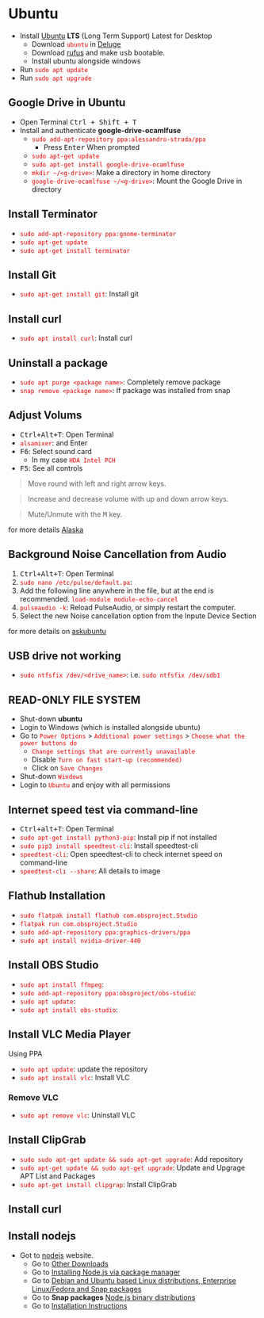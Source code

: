 <style>
    code {
        color: rgb(230, 0, 0);
    }
</style>

#   Ubuntu

*   Install [Ubuntu](https://ubuntu.com/download/alternative-downloads) **LTS** (Long Term Support) Latest for Desktop
    *   Download `ubuntu` in [Deluge](https://deluge-torrent.org/)
    *   Download [rufus](https://rufus.ie/) and make <kbd>usb</kbd> bootable.
    *   Install ubuntu alongside windows
*   Run `sudo apt update`
*   Run `sudo apt upgrade`

##  Google Drive in Ubuntu
*   Open Terminal <kbd>Ctrl + Shift + T</kbd>
*   Install and authenticate __google-drive-ocamlfuse__
    *   `sudo add-apt-repository ppa:alessandro-strada/ppa`
        *   Press <kbd>Enter</kbd> When prompted
    *   `sudo apt-get update`
    *   `sudo apt-get install google-drive-ocamlfuse`
    *   `mkdir ~/<g-drive>`: Make a directory in home directory
    *   `google-drive-ocamlfuse ~/<g-drive>`: Mount the Google Drive in directory

##  Install Terminator
*   `sudo add-apt-repository ppa:gnome-terminator`
*   `sudo apt-get update`
*   `sudo apt-get install terminator`

##  Install Git
*   `sudo apt-get install git`: Install git

##  Install curl
*   `sudo apt install curl`: Install curl

##  Uninstall a package
*   `sudo apt purge <package name>`: Completely remove package
*   `snap remove <package name>`: If package was installed from snap

##  Adjust Volums
*   <kbd>Ctrl+Alt+T</kbd>: Open Terminal
*   `alsamixer`: and <kdb>Enter</kbd>
*   <kbd>F6</kbd>: Select sound card
    *   In my case `HDA Intel PCH`
*   <kbd>F5</kbd>: See all controls

>   Move round with left and right arrow keys.

>   Increase and decrease volume with up and down arrow keys.

>   Mute/Unmute with the <kbd>M</kbd> key.

for more details [Alaska](https://wiki.ubuntu.com/Audio/Alsamixer)


##  Background Noise Cancellation from Audio
1.  <kbd>Ctrl+Alt+T</kbd>: Open Terminal
2.  `sudo nano /etc/pulse/default.pa`:
3.  Add the following line anywhere in the file, but at the end is recommended.
    `load-module module-echo-cancel`
4.  `pulseaudio -k`: Reload PulseAudio, or simply restart the computer.
5.  Select the new Noise cancellation option from the Inpute Device Section

for more details on [askubuntu](https://askubuntu.com/questions/18958/realtime-noise-removal-with-pulseaudio)


##	USB drive not working
*	`sudo ntfsfix /dev/<drive_name>`: i.e. `sudo ntfsfix /dev/sdb1`

##  READ-ONLY FILE SYSTEM
*   Shut-down **ubuntu**
*   Login to Windows (which is installed alongside ubuntu)
*   Go to `Power Options` > `Additional power settings` > `Choose what the power buttons do`
    *   `Change settings that are currently unavailable`
    *   Disable `Turn on fast start-up (recommended)`
    *   Click on `Save Changes`
*   Shut-down `Windows`
*   Login to `Ubuntu` and enjoy with all permissions

##  Internet speed test via command-line
*   <kbd>Ctrl+alt+T</kbd>: Open Terminal
*   `sudo apt-get install python3-pip`: Install pip if not installed
*   `sudo pip3 install speedtest-cli`: Install speedtest-cli
*   `speedtest-cli`: Open speedtest-cli to check internet speed on command-line
*   `speedtest-cli --share`: All details to image


##  Flathub Installation
*   `sudo flatpak install flathub com.obsproject.Studio`
*   `flatpak run com.obsproject.Studio`
*   `sudo add-apt-repository ppa:graphics-drivers/ppa`
*   `sudo apt install nvidia-driver-440`

##  Install OBS Studio
*   `sudo apt install ffmpeg`:
*   `sudo add-apt-repository ppa:obsproject/obs-studio`:
*   `sudo apt update`:
*   `sudo apt install obs-studio`:


##  Install VLC Media Player
Using PPA
*   `sudo apt update`: update the repository
*   `sudo apt install vlc`: Install VLC

### Remove VLC
*   `sudo apt remove vlc`: Uninstall VLC

##  Install ClipGrab
*   `sudo sudo apt-get update && sudo apt-get upgrade`: Add repository
*   `sudo apt-get update && sudo apt-get upgrade`: Update and Upgrage APT List and Packages
*   `sudo apt-get install clipgrap`: Install ClipGrab


##  Install curl


##  Install nodejs
*   Got to [nodejs](https://nodejs.org/en/) website.
    *   Go to [Other Downloads](https://nodejs.org/en/download/current/)
    *   Go to [Installing Node.js via package manager](https://nodejs.org/en/download/package-manager/)
    *   Go to [Debian and Ubuntu based Linux distributions, Enterprise Linux/Fedora and Snap packages](https://nodejs.org/en/download/package-manager/#debian-and-ubuntu-based-linux-distributions-enterprise-linux-fedora-and-snap-packages)
    *   Go to __Snap packages__ [Node.js binary distributions](https://github.com/nodesource/distributions/blob/master/README.md)
    *   Go to [Installation Instructions](https://github.com/nodesource/distributions/blob/master/README.md#debinstall)
